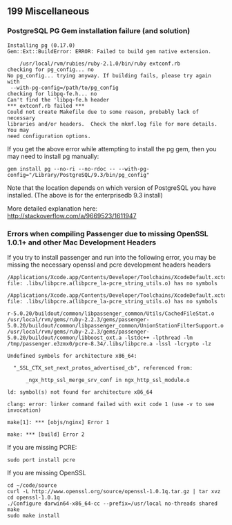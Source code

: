 ## 199 Miscellaneous

### PostgreSQL PG Gem installation failure (and solution)

```
Installing pg (0.17.0)
Gem::Ext::BuildError: ERROR: Failed to build gem native extension.

    /usr/local/rvm/rubies/ruby-2.1.0/bin/ruby extconf.rb
checking for pg_config... no
No pg_config... trying anyway. If building fails, please try again with
 --with-pg-config=/path/to/pg_config
checking for libpq-fe.h... no
Can't find the 'libpq-fe.h header
*** extconf.rb failed ***
Could not create Makefile due to some reason, probably lack of necessary
libraries and/or headers.  Check the mkmf.log file for more details.  You may
need configuration options.
```


If you get the above error while attempting to install the pg gem, then you may need to install pg manually:

```
gem install pg --no-ri --no-rdoc -- --with-pg-config="/Library/PostgreSQL/9.3/bin/pg_config"
```

Note that the location depends on which version of PostgreSQL you have installed. (The above is for the enterprisedb 9.3 install)

More detailed explanation here: http://stackoverflow.com/a/9669523/1611947

### Errors when compiling Passenger due to missing OpenSSL 1.0.1+ and other Mac Development Headers

If you try to install passenger and run into the following error, you may be missing the necessary openssl and pcre development headers headers

```
/Applications/Xcode.app/Contents/Developer/Toolchains/XcodeDefault.xctoolchain/usr/bin/ranlib: file: .libs/libpcre.a(libpcre_la-pcre_string_utils.o) has no symbols

/Applications/Xcode.app/Contents/Developer/Toolchains/XcodeDefault.xctoolchain/usr/bin/ranlib: file: .libs/libpcre.a(libpcre_la-pcre_string_utils.o) has no symbols

r-5.0.20/buildout/common/libpassenger_common/Utils/CachedFileStat.o /usr/local/rvm/gems/ruby-2.2.3/gems/passenger-5.0.20/buildout/common/libpassenger_common/UnionStationFilterSupport.o /usr/local/rvm/gems/ruby-2.2.3/gems/passenger-5.0.20/buildout/common/libboost_oxt.a -lstdc++ -lpthread -lm /tmp/passenger.e3zmx0/pcre-8.34/.libs/libpcre.a -lssl -lcrypto -lz

Undefined symbols for architecture x86_64:

  "_SSL_CTX_set_next_protos_advertised_cb", referenced from:

      _ngx_http_ssl_merge_srv_conf in ngx_http_ssl_module.o

ld: symbol(s) not found for architecture x86_64

clang: error: linker command failed with exit code 1 (use -v to see invocation)

make[1]: *** [objs/nginx] Error 1

make: *** [build] Error 2
```


If you are missing PCRE:
```
sudo port install pcre
```

If you are missing OpenSSL
```
cd ~/code/source
curl -L http://www.openssl.org/source/openssl-1.0.1q.tar.gz | tar xvz
cd openssl-1.0.1q
./Configure darwin64-x86_64-cc --prefix=/usr/local no-threads shared
make
sudo make install
```

